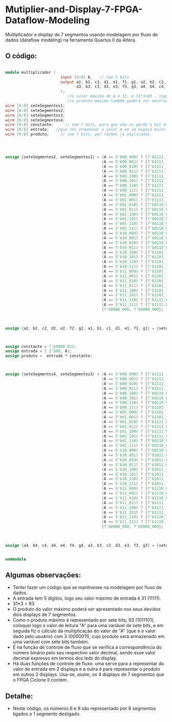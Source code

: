# Mutiplier-and-Display-7-FPGA-Dataflow-Modeling
Multiplicador e display de 7 segmentos usando modelagem por fluxo de dados (dataflow modeling) na ferramenta Quartus II da Altera.




## O código:

```verilog

module multiplicador (
						input [4:0] A,   // tem 5 bits
						output a1, b1, c1, d1, e1, f1, g1, a2, b2, c2, d2, e2, f2, g2, 
							   a3, b3, c3, d3, e3, f3, g3, a4, b4, c4, d4, e4, f4, g4 
						);
						   //o valor máximo de A é 31, e 31*3=93 , logo,
						   //o produto máximo também poderá ser mostrado nos displays.
wire [6:0] seteSegmentos1;		
wire [6:0] seteSegmentos2;
wire [6:0] seteSegmentos3;
wire [6:0] seteSegmentos4;				
wire [6:0] constante;     // tem 7 bits, para que não se perda o bit msb na multiplicação.
wire [6:0] entrada;   //que vai armazenar o valor A em um espaço maior, e depois ser multiplicado por 3.
wire [6:0] produto;     // com 7 bits, por razões já explicadas.




assign {seteSegmentos2, seteSegmentos1} = (A == 5'b00_000) ? {7'b1111_110, 7'b1111_110} :  //0
										  (A == 5'b00_001) ? {7'b1111_110, 7'b0110_000} :  //1
										  (A == 5'b00_010) ? {7'b1111_110, 7'b1101_101} :  //2
										  (A == 5'b00_011) ? {7'b1111_110, 7'b1111_001} :  //3
										  (A == 5'b00_100) ? {7'b1111_110, 7'b0110_011} :  //4
										  (A == 5'b00_101) ? {7'b1111_110, 7'b1011_011} :  //5
										  (A == 5'b00_110) ? {7'b1111_110, 7'b1011_111} :  //6
										  (A == 5'b00_111) ? {7'b1111_110, 7'b1110_000} :  //7
										  (A == 5'b01_000) ? {7'b1111_110, 7'b1111_111} :  //8
										  (A == 5'b01_001) ? {7'b1111_110, 7'b1110_111} :  //9
										  (A == 5'b01_010) ? {7'b0110_000, 7'b1111_110} :  //10
										  (A == 5'b01_011) ? {7'b0110_000, 7'b0110_000} :  //11
										  (A == 5'b01_100) ? {7'b0110_000, 7'b1101_101} :  //12
										  (A == 5'b01_101) ? {7'b0110_000, 7'b1111_001} :  //13
										  (A == 5'b01_110) ? {7'b0110_000, 7'b0110_011} :  //14
										  (A == 5'b01_111) ? {7'b0110_000, 7'b1011_011} :  //15
										  (A == 5'b10_000) ? {7'b0110_000, 7'b1011_111} :  //16
										  (A == 5'b10_001) ? {7'b0110_000, 7'b1110_000} :  //17
										  (A == 5'b10_010) ? {7'b0110_000, 7'b1111_111} :  //18
										  (A == 5'b10_011) ? {7'b0110_000, 7'b1110_111} :  //19
										  (A == 5'b10_100) ? {7'b1101_101, 7'b1111_110} :  //20
										  (A == 5'b10_101) ? {7'b1101_101, 7'b0110_000} :  //21
										  (A == 5'b10_110) ? {7'b1101_101, 7'b1101_101} :  //22
										  (A == 5'b10_111) ? {7'b1101_101, 7'b1111_001} :  //23
										  (A == 5'b11_000) ? {7'b1101_101, 7'b0110_011} :  //24
										  (A == 5'b11_001) ? {7'b1101_101, 7'b1011_011} :  //25
										  (A == 5'b11_010) ? {7'b1101_101, 7'b1011_111} :  //26
										  (A == 5'b11_011) ? {7'b1101_101, 7'b1110_000} :  //27
										  (A == 5'b11_100) ? {7'b1101_101, 7'b1111_111} :  //28
										  (A == 5'b11_101) ? {7'b1101_101, 7'b1110_111} :  //29
										  (A == 5'b11_110) ? {7'b1111_001, 7'b1111_110} :  //30
										  (A == 5'b11_111) ? {7'b1111_001, 7'b0110_000} :  //31
										  {7'b0000_000, 7'b0000_000};  
										  
										  

assign {a2, b2, c2, d2, e2, f2, g2, a1, b1, c1, d1, e1, f1, g1} = {seteSegmentos2, seteSegmentos1};



assign constante = 7'b0000_011;
assign entrada = { 2'b00, A};
assign produto =  entrada * constante;



assign {seteSegmentos4, seteSegmentos3} = (A == 5'b00_000) ? {7'b1111_110, 7'b1111_110} :  //0
										  (A == 5'b00_001) ? {7'b1111_110, 7'b1111_001} :  //3
										  (A == 5'b00_010) ? {7'b1111_110, 7'b1011_111} :  //6
										  (A == 5'b00_011) ? {7'b1111_110, 7'b1110_111} :  //9
										  (A == 5'b00_100) ? {7'b0110_000, 7'b1101_101} :  //12
										  (A == 5'b00_101) ? {7'b0110_000, 7'b1011_011} :  //15
										  (A == 5'b00_110) ? {7'b0110_000, 7'b1111_111} :  //18
										  (A == 5'b00_111) ? {7'b1101_101, 7'b0110_000} :  //21
										  (A == 5'b01_000) ? {7'b1101_101, 7'b0110_011} :  //24
										  (A == 5'b01_001) ? {7'b1101_101, 7'b1110_000} :  //27
										  (A == 5'b01_010) ? {7'b1111_001, 7'b1111_110} :  //30
										  (A == 5'b01_011) ? {7'b1111_001, 7'b1111_001} :  //33
										  (A == 5'b01_100) ? {7'b1111_001, 7'b1011_111} :  //36
										  (A == 5'b01_101) ? {7'b1111_001, 7'b1110_111} :  //39
										  (A == 5'b01_110) ? {7'b0110_011, 7'b1101_101} :  //42
										  (A == 5'b01_111) ? {7'b0110_011, 7'b1011_011} :  //45
										  (A == 5'b10_000) ? {7'b0110_011, 7'b1111_111} :  //48
										  (A == 5'b10_001) ? {7'b1011_011, 7'b0110_000} :  //51
										  (A == 5'b10_010) ? {7'b1011_011, 7'b0110_011} :  //54
										  (A == 5'b10_011) ? {7'b1011_011, 7'b1110_000} :  //57
										  (A == 5'b10_100) ? {7'b1011_111, 7'b1111_110} :  //60
										  (A == 5'b10_101) ? {7'b1011_111, 7'b1111_001} :  //63
										  (A == 5'b10_110) ? {7'b1011_111, 7'b1011_111} :  //66
										  (A == 5'b10_111) ? {7'b1011_111, 7'b1110_111} :  //69
										  (A == 5'b11_000) ? {7'b1110_000, 7'b1101_101} :  //72
										  (A == 5'b11_001) ? {7'b1110_000, 7'b1011_011} :  //75
										  (A == 5'b11_010) ? {7'b1110_000, 7'b1111_111} :  //78
										  (A == 5'b11_011) ? {7'b1111_111, 7'b0110_000} :  //81
										  (A == 5'b11_100) ? {7'b1111_111, 7'b0110_011} :  //84
										  (A == 5'b11_101) ? {7'b1111_111, 7'b1110_000} :  //87
										  (A == 5'b11_110) ? {7'b1110_111, 7'b1111_110} :  //90
										  (A == 5'b11_111) ? {7'b1110_111, 7'b1111_001} :  //93
										  {7'b0000_000, 7'b0000_000};  
										  
										  

assign {a4, b4, c4, d4, e4, f4, g4, a3, b3, c3, d3, e3, f3, g3} = {seteSegmentos4, seteSegmentos3};


endmodule

```



## Algumas observações:

 * Tentei fazer um código que se mantivesse na modelagem por fluxo de dados.
 * A entrada tem 5 dígitos, logo seu valor máximo de entrada é 31 (11111).
 * 31*3 = 93
 * O produto do valor máximo poderá ser apresentado nos seus devidos dois displays de 7 segmentos.
 * Como o produto máximo é representado por sete bits, 93 (1011101), coloquei logo o valor de leitura "A" para uma variável de sete bits, e em seguida fiz o cálculo da multiplicação do valor de "A" (que é o valor dado pelo usuário) com 3 (0000011), cujo produto será armazenado em uma variável com sete bits também.
 * É na função de controle de fluxo que se verifica a correspondência do número binário pelo seu respectivo valor decimal, sendo esse valor decimal expresso em termos dos leds do display.
 * Há duas funções de controle de fluxo: uma serve para a representar do valor de entrada em 2 displays e a outra é para representar o produto em outros 2 displays. Usa-se, assim, os 4 displays de 7 segmentos que o FPGA Ciclone II contém. 


## Detalhe:

 * Neste código, os números 6 e 9 são representado por 6 segmentos ligados e 1 segmento desligado.   








